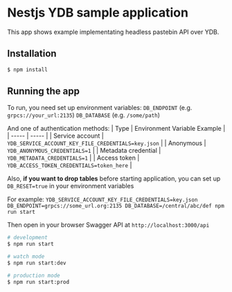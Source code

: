 # Nestjs YDB sample application

This app shows example implementating headless pastebin API over YDB.

## Installation

```bash
$ npm install
```

## Running the app

To run, you need set up environment variables:
`DB_ENDPOINT` (e.g. `grpcs://your_url:2135`)
`DB_DATABASE` (e.g. `/some/path`)

And one of authentication methods:
| Type | Environment Variable Example |
| ----- | ----- |
| Service account | `YDB_SERVICE_ACCOUNT_KEY_FILE_CREDENTIALS=key.json` |
| Anonymous | `YDB_ANONYMOUS_CREDENTIALS=1` |
| Metadata credential | `YDB_METADATA_CREDENTIALS=1` |
| Access token | `YDB_ACCESS_TOKEN_CREDENTIALS=token_here` |

Also, **if you want to drop tables** before starting application, you can set up `DB_RESET=true` in your environment variables

For example: `YDB_SERVICE_ACCOUNT_KEY_FILE_CREDENTIALS=key.json DB_ENDPOINT=grpcs://some_url.org:2135 DB_DATABASE=/central/abc/def npm run start`

Then open in your browser Swagger API at `http://localhost:3000/api`

```bash
# development
$ npm run start

# watch mode
$ npm run start:dev

# production mode
$ npm run start:prod
```
